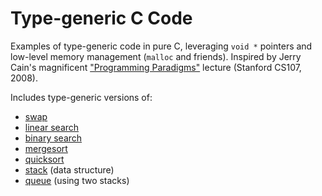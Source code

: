 # Type-generic C Code

Examples of type-generic code in pure C, leveraging `void *` pointers and low-level memory management (`malloc` and friends).
Inspired by Jerry Cain's magnificent ["Programming Paradigms"](https://see.stanford.edu/course/cs107) lecture (Stanford CS107, 2008).

Includes type-generic versions of:

  - [swap](swap.c)
  - [linear search](lsearch.c)
  - [binary search](bsearch.c)
  - [mergesort](mergesort.c)
  - [quicksort](quicksort.c)
  - [stack](stack.c) (data structure)
  - [queue](queue.c) (using two stacks)
